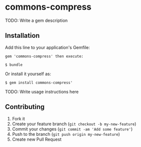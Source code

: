 # commons-compress

TODO: Write a gem description

## Installation

Add this line to your application's Gemfile:

    gem 'commons-compress' then execute:

    $ bundle

Or install it yourself as:

    $ gem install commons-compress'

TODO: Write usage instructions here

## Contributing

1. Fork it
2. Create your feature branch (`git checkout -b my-new-feature`)
3. Commit your changes (`git commit -am 'Add some feature'`)
4. Push to the branch (`git push origin my-new-feature`)
5. Create new Pull Request
